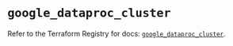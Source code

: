 # `google_dataproc_cluster`

Refer to the Terraform Registry for docs: [`google_dataproc_cluster`](https://registry.terraform.io/providers/hashicorp/google/6.40.0/docs/resources/dataproc_cluster).
